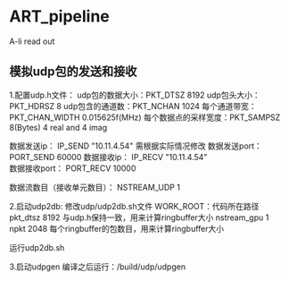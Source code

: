 # ART_pipeline
A-li read out

## 模拟udp包的发送和接收

1.配置udp.h文件：
  udp包的数据大小：PKT_DTSZ    8192
  udp包头大小：PKT_HDRSZ    8
  udp包含的通道数：PKT_NCHAN    1024
  每个通道带宽：PKT_CHAN_WIDTH    0.015625f(MHz)
  每个数据点的采样宽度：PKT_SAMPSZ    8(Bytes)  4 real and 4 imag

  数据发送ip： IP_SEND    "10.11.4.54"   需根据实际情况修改
  数据发送port： PORT_SEND    60000
  数据接收ip： IP_RECV    "10.11.4.54"  
  数据接收port： PORT_RECV    10000

  数据流数目（接收单元数目）： NSTREAM_UDP    1

2.启动udp2db:
  修改udp/udp2db.sh文件
  WORK_ROOT：代码所在路径
  pkt_dtsz  8192  与udp.h保持一致，用来计算ringbuffer大小
  nstream_gpu   1  
  npkt    2048   每个ringbuffer的包数目，用来计算ringbuffer大小
  
  运行udp2db.sh

3.启动udpgen
  编译之后运行：/build/udp/udpgen
